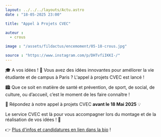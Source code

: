 ```yaml
---
layout: ../../../layouts/Actu.astro
date : "18-05-2025 23:00"

title: "Appel à Projets CVEC"

auteur :
  - crous

image : "/assets/fildactus/encemoment/05-18-crous.jpg"

source : "https://www.instagram.com/p/DHTvfiIKKI-/"
---
```


🎓 A vos idées ! 🎨 Vous avez des idées innovantes pour améliorer la vie étudiante et de campus à Paris ? L'appel à projets CVEC est lancé !

🏙 Que ce soit en matière de santé et prévention, de sport, de social, de culture, ou d’accueil, c’est le moment de les faire connaître !

📢 Répondez à notre appel à projets CVEC __avant le 18 Mai 2025__ 💡

Le service CVEC est là pour vous accompagner lors du montage et de la réalisation de vos idées ! 🙌

👉 [Plus d'infos et candidatures en lien dans la bio](https://www.crous-paris.fr/2025/03/13/cvec-a-vos-projets-envoyez-vos-idees-pour-la-vie-de-campus/) !
